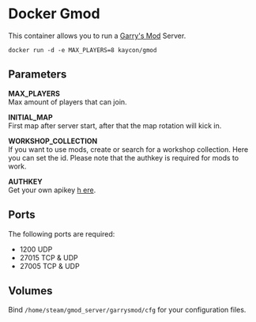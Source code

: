 # Docker Gmod
This container allows you to run a [Garry's Mod](http://store.steampowered.com/app/4000/Garrys_Mod/) Server.

`docker run -d -e MAX_PLAYERS=8 kaycon/gmod`

## Parameters
**MAX_PLAYERS**  
Max amount of players that can join.

**INITIAL_MAP**  
First map after server start, after that the map rotation will kick in.

**WORKSHOP_COLLECTION**  
If you want to use mods, create or search for a workshop collection.
Here you can set the id. Please note that the authkey is required for mods to work.

**AUTHKEY**  
Get your own apikey [h ere](http://steamcommunity.com/dev/apikey).

## Ports
The following ports are required:

* 1200 UDP
* 27015 TCP & UDP
* 27005 TCP & UDP

## Volumes
Bind `/home/steam/gmod_server/garrysmod/cfg` for your configuration files.
